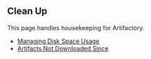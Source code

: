 ## Clean Up

This page handles housekeeping for Artifactory.

- [Managing Disk Space Usage](https://www.jfrog.com/confluence/display/JFROG/Managing+Disk+Space+Usage#ManagingDiskSpaceUsage-DeletingUnusedCachedArtifacts)
- [Artifacts Not Downloaded Since](https://www.jfrog.com/confluence/display/JFROG/Artifactory+REST+API#ArtifactoryRESTAPI-ArtifactsNotDownloadedSince)